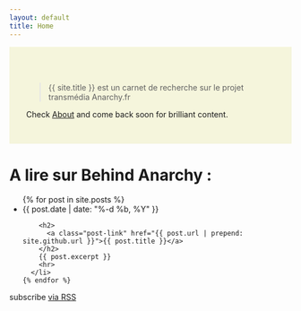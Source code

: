 ```yaml
---
layout: default
title: Home
---
```


<div style="padding: 50px 30px 30px 30px; background-color:beige; margin-bottom:30px">
  <blockquote> {{ site.title }} est un carnet de recherche sur le projet transmédia Anarchy.fr</blockquote>
  <p><i class="fa fa-arrow-right"></i> Check <a href="{{ site.github.url }}/about)" title="About">About</a> and come back soon for brilliant content.</p>
</div>

<div class="home">

  <h1 class="page-heading">A lire sur Behind Anarchy :</h1>
  
  <ul class="post-list">
    {% for post in site.posts %}
      <li>
        <span class="post-meta">{{ post.date | date: "%-d %b, %Y" }}</span>

        <h2>
          <a class="post-link" href="{{ post.url | prepend: site.github.url }}">{{ post.title }}</a>
        </h2>
        {{ post.excerpt }}
        <hr>
      </li>
    {% endfor %}
  </ul>

  <p class="rss-subscribe">subscribe <a href="{{ "/feed.xml" | prepend: site.github.url }}">via RSS</a></p>

</div>
